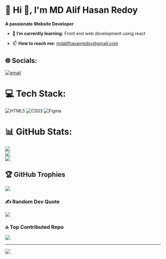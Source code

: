 # 💫 Hi 👋, I'm MD Alif Hasan Redoy
**A passionate Website Developer**


- 🌱 **I’m currently learning:** Front end web development using react

- 📫 **How to reach me:** mdalifhasanredoy@gmail.com


## 🌐 Socials:
[![email](https://img.shields.io/badge/Email-D14836?logo=gmail&logoColor=white)](mailto:mdalifhasanredoy@gmail.com) 



# 💻 Tech Stack:
![HTML5](https://img.shields.io/badge/html5-%23E34F26.svg?style=for-the-badge&logo=html5&logoColor=white)  ![CSS3](https://img.shields.io/badge/css3-%231572B6.svg?style=for-the-badge&logo=css3&logoColor=white) ![Figma](https://img.shields.io/badge/figma-%23F24E1E.svg?style=for-the-badge&logo=figma&logoColor=white)
# 📊 GitHub Stats:
![](https://github-readme-stats.vercel.app/api?username=MDAlifHasanRedoy&theme=dark&hide_border=false&include_all_commits=true&count_private=false)<br/>
![](https://nirzak-streak-stats.vercel.app/?user=MDAlifHasanRedoy&theme=dark&hide_border=false)<br/>
![](https://github-readme-stats.vercel.app/api/top-langs/?username=MDAlifHasanRedoy&theme=dark&hide_border=false&include_all_commits=true&count_private=false&layout=compact)

## 🏆 GitHub Trophies
![](https://github-profile-trophy.vercel.app/?username=MDAlifHasanRedoy&theme=radical&no-frame=false&no-bg=true&margin-w=4)

### ✍️ Random Dev Quote
![](https://quotes-github-readme.vercel.app/api?type=horizontal&theme=radical)

### 🔝 Top Contributed Repo
![](https://github-contributor-stats.vercel.app/api?username=MDAlifHasanRedoy&limit=5&theme=dark&combine_all_yearly_contributions=true)

---
[![](https://visitcount.itsvg.in/api?id=MDAlifHasanRedoy&icon=0&color=0)](https://visitcount.itsvg.in)

<!-- Proudly created with GPRM ( https://gprm.itsvg.in ) -->
